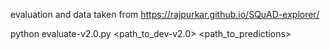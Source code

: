evaluation and data taken from https://rajpurkar.github.io/SQuAD-explorer/

python evaluate-v2.0.py <path_to_dev-v2.0> <path_to_predictions>